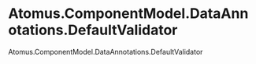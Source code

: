 # Atomus.ComponentModel.DataAnnotations.DefaultValidator
Atomus.ComponentModel.DataAnnotations.DefaultValidator
